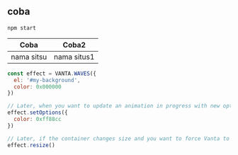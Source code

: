 ## coba
`npm start`

| Coba | Coba2 |
|------------|----------|
| nama sitsu | nama situs1|

```js
const effect = VANTA.WAVES({
  el: '#my-background',
  color: 0x000000
})

// Later, when you want to update an animation in progress with new options
effect.setOptions({
  color: 0xff88cc
})

// Later, if the container changes size and you want to force Vanta to redraw at the new canvas size
effect.resize()
```

